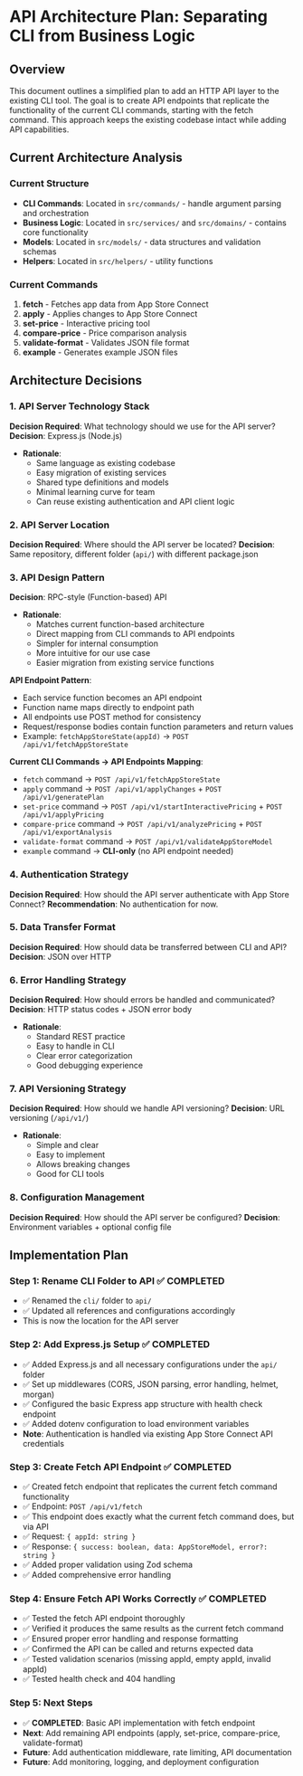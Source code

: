 # API Architecture Plan: Separating CLI from Business Logic

## Overview

This document outlines a simplified plan to add an HTTP API layer to the existing CLI tool. The goal is to create API endpoints that replicate the functionality of the current CLI commands, starting with the fetch command. This approach keeps the existing codebase intact while adding API capabilities.

## Current Architecture Analysis

### Current Structure

- **CLI Commands**: Located in `src/commands/` - handle argument parsing and orchestration
- **Business Logic**: Located in `src/services/` and `src/domains/` - contains core functionality
- **Models**: Located in `src/models/` - data structures and validation schemas
- **Helpers**: Located in `src/helpers/` - utility functions

### Current Commands

1. **fetch** - Fetches app data from App Store Connect
2. **apply** - Applies changes to App Store Connect
3. **set-price** - Interactive pricing tool
4. **compare-price** - Price comparison analysis
5. **validate-format** - Validates JSON file format
6. **example** - Generates example JSON files

## Architecture Decisions

### 1. API Server Technology Stack

**Decision Required**: What technology should we use for the API server?
**Decision**: Express.js (Node.js)

- **Rationale**:
  - Same language as existing codebase
  - Easy migration of existing services
  - Shared type definitions and models
  - Minimal learning curve for team
  - Can reuse existing authentication and API client logic

### 2. API Server Location

**Decision Required**: Where should the API server be located?
**Decision**: Same repository, different folder (`api/`) with different package.json

### 3. API Design Pattern

**Decision**: RPC-style (Function-based) API

- **Rationale**:
  - Matches current function-based architecture
  - Direct mapping from CLI commands to API endpoints
  - Simpler for internal consumption
  - More intuitive for our use case
  - Easier migration from existing service functions

**API Endpoint Pattern**:

- Each service function becomes an API endpoint
- Function name maps directly to endpoint path
- All endpoints use POST method for consistency
- Request/response bodies contain function parameters and return values
- Example: `fetchAppStoreState(appId)` → `POST /api/v1/fetchAppStoreState`

**Current CLI Commands → API Endpoints Mapping**:

- `fetch` command → `POST /api/v1/fetchAppStoreState`
- `apply` command → `POST /api/v1/applyChanges` + `POST /api/v1/generatePlan`
- `set-price` command → `POST /api/v1/startInteractivePricing` + `POST /api/v1/applyPricing`
- `compare-price` command → `POST /api/v1/analyzePricing` + `POST /api/v1/exportAnalysis`
- `validate-format` command → `POST /api/v1/validateAppStoreModel`
- `example` command → **CLI-only** (no API endpoint needed)

### 4. Authentication Strategy

**Decision Required**: How should the API server authenticate with App Store Connect?
**Recommendation**: No authentication for now.

### 5. Data Transfer Format

**Decision Required**: How should data be transferred between CLI and API?
**Decision**: JSON over HTTP

### 6. Error Handling Strategy

**Decision Required**: How should errors be handled and communicated?
**Decision**: HTTP status codes + JSON error body

- **Rationale**:
  - Standard REST practice
  - Easy to handle in CLI
  - Clear error categorization
  - Good debugging experience

### 7. API Versioning Strategy

**Decision Required**: How should we handle API versioning?
**Decision**: URL versioning (`/api/v1/`)

- **Rationale**:
  - Simple and clear
  - Easy to implement
  - Allows breaking changes
  - Good for CLI tools

### 8. Configuration Management

**Decision Required**: How should the API server be configured?
**Decision**: Environment variables + optional config file

## Implementation Plan

### Step 1: Rename CLI Folder to API ✅ COMPLETED

- ✅ Renamed the `cli/` folder to `api/`
- ✅ Updated all references and configurations accordingly
- This is now the location for the API server

### Step 2: Add Express.js Setup ✅ COMPLETED

- ✅ Added Express.js and all necessary configurations under the `api/` folder
- ✅ Set up middlewares (CORS, JSON parsing, error handling, helmet, morgan)
- ✅ Configured the basic Express app structure with health check endpoint
- ✅ Added dotenv configuration to load environment variables
- **Note**: Authentication is handled via existing App Store Connect API credentials

### Step 3: Create Fetch API Endpoint ✅ COMPLETED

- ✅ Created fetch endpoint that replicates the current fetch command functionality
- ✅ Endpoint: `POST /api/v1/fetch`
- ✅ This endpoint does exactly what the current fetch command does, but via API
- ✅ Request: `{ appId: string }`
- ✅ Response: `{ success: boolean, data: AppStoreModel, error?: string }`
- ✅ Added proper validation using Zod schema
- ✅ Added comprehensive error handling

### Step 4: Ensure Fetch API Works Correctly ✅ COMPLETED

- ✅ Tested the fetch API endpoint thoroughly
- ✅ Verified it produces the same results as the current fetch command
- ✅ Ensured proper error handling and response formatting
- ✅ Confirmed the API can be called and returns expected data
- ✅ Tested validation scenarios (missing appId, empty appId, invalid appId)
- ✅ Tested health check and 404 handling

### Step 5: Next Steps

- ✅ **COMPLETED**: Basic API implementation with fetch endpoint
- **Next**: Add remaining API endpoints (apply, set-price, compare-price, validate-format)
- **Future**: Add authentication middleware, rate limiting, API documentation
- **Future**: Add monitoring, logging, and deployment configuration

